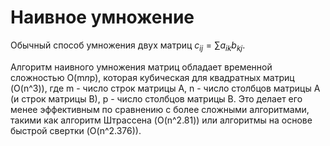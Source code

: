 # Наивное умножение

Обычный способ умножения двух матриц $c_{ij}=\sum{a_{ik}}{b_{kj}}$.

Алгоритм наивного умножения матриц обладает временной сложностью O(m*n*p), которая кубическая для квадратных матриц (O(n^3)), где m - число строк матрицы A, n - число столбцов матрицы А (и строк матрицы В), p - число столбцов матрицы В. Это делает его менее эффективным по сравнению с более сложными алгоритмами, такими как алгоритм Штрассена (O(n^2.81)) или алгоритмы на основе быстрой свертки (O(n^2.376)).